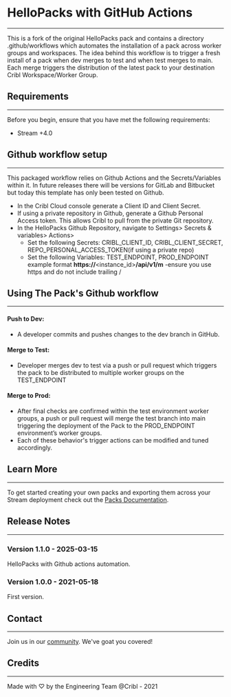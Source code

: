 # HelloPacks with GitHub Actions
----
This is a fork of the original HelloPacks pack and contains a directory .github/workflows which automates the installation of a pack across worker groups and workspaces. The idea behind this workflow is to trigger a fresh install of a pack when dev merges to test and when test merges to main. Each merge triggers the distribution of the latest pack to your destination Cribl Workspace/Worker Group.  

## Requirements
----
Before you begin, ensure that you have met the following requirements:

* Stream +4.0

## Github workflow setup
----

This packaged workflow relies on Github Actions and the Secrets/Variables within it. In future releases there will be versions for GitLab and Bitbucket but today this template 
has only been tested on Github. 

* In the Cribl Cloud console generate a Client ID and Client Secret. 
* If using a private repository in Github, generate a Github Personal Access token. This allows Cribl to pull from the private Git repository.
* In the HelloPacks Github Repository, navigate to Settings> Secrets & variables> Actions> 
	* Set the following Secrets: CRIBL_CLIENT_ID, CRIBL_CLIENT_SECRET, REPO_PERSONAL_ACCESS_TOKEN(if using a private repo)
	* Set the following Variables: TEST_ENDPOINT, PROD_ENDPOINT example format **https://**<instance_id>**/api/v1/m** -ensure you use https and do not include trailing /
## Using The Pack's Github workflow
----
#### Push to Dev: 
* A developer commits and pushes changes to the dev branch in GitHub.
#### Merge to Test: 
* Developer merges dev to test via a push or pull request which triggers the pack to be distributed to multiple worker groups on the TEST_ENDPOINT
#### Merge to Prod: 
* After final checks are confirmed within the test environment worker groups, a push or pull request will merge the test branch into main triggering the  deployment of the Pack to the PROD_ENDPOINT environment’s worker groups.
* Each of these behavior's trigger actions can be modified and tuned accordingly. 


## Learn More 
----
To get started creating your own packs and exporting them across your Stream deployment check out the [Packs Documentation](https://docs.cribl.io/docs/packs).


## Release Notes
----
### Version 1.1.0 - 2025-03-15
HelloPacks with Github actions automation. 

### Version 1.0.0 - 2021-05-18
First version. 

## Contact
----
Join us in our [community](https://cribl.io/community/). We've goat you covered!

## Credits
----
Made with ♡ by the Engineering Team @Cribl - 2021
